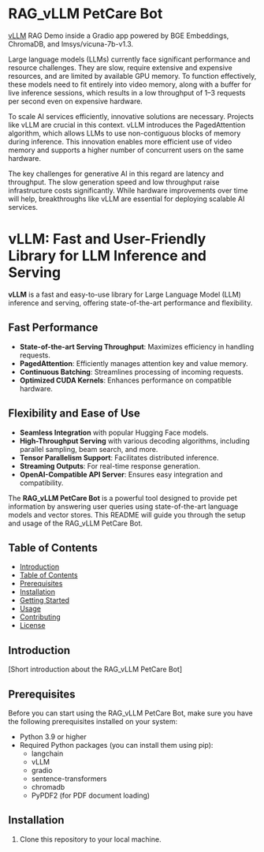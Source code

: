 # RAG_vLLM PetCare Bot
<a href="https://blog.vllm.ai/2023/06/20/vllm.html" target="_blank" >vLLM</a> RAG Demo inside a Gradio app powered by BGE Embeddings, ChromaDB, and lmsys/vicuna-7b-v1.3.

Large language models (LLMs) currently face significant performance and resource challenges. They are slow, require extensive and expensive resources, and are limited by available GPU memory. To function effectively, these models need to fit entirely into video memory, along with a buffer for live inference sessions, which results in a low throughput of 1–3 requests per second even on expensive hardware.

To scale AI services efficiently, innovative solutions are necessary. Projects like vLLM are crucial in this context. vLLM introduces the PagedAttention algorithm, which allows LLMs to use non-contiguous blocks of memory during inference. This innovation enables more efficient use of video memory and supports a higher number of concurrent users on the same hardware.

The key challenges for generative AI in this regard are latency and throughput. The slow generation speed and low throughput raise infrastructure costs significantly. While hardware improvements over time will help, breakthroughs like vLLM are essential for deploying scalable AI services.


# vLLM: Fast and User-Friendly Library for LLM Inference and Serving

**vLLM** is a fast and easy-to-use library for Large Language Model (LLM) inference and serving, offering state-of-the-art performance and flexibility.

## Fast Performance
- **State-of-the-art Serving Throughput**: Maximizes efficiency in handling requests.
- **PagedAttention**: Efficiently manages attention key and value memory.
- **Continuous Batching**: Streamlines processing of incoming requests.
- **Optimized CUDA Kernels**: Enhances performance on compatible hardware.

## Flexibility and Ease of Use
- **Seamless Integration** with popular Hugging Face models.
- **High-Throughput Serving** with various decoding algorithms, including parallel sampling, beam search, and more.
- **Tensor Parallelism Support**: Facilitates distributed inference.
- **Streaming Outputs**: For real-time response generation.
- **OpenAI-Compatible API Server**: Ensures easy integration and compatibility.


The **RAG_vLLM PetCare Bot** is a powerful tool designed to provide pet information by answering user queries using state-of-the-art language models and vector stores. This README will guide you through the setup and usage of the RAG_vLLM PetCare Bot.

## Table of Contents
- [Introduction](#introduction)
- [Table of Contents](#table-of-contents)
- [Prerequisites](#prerequisites)
- [Installation](#installation)
- [Getting Started](#getting-started)
- [Usage](#usage)
- [Contributing](#contributing)
- [License](#license)

## Introduction
[Short introduction about the RAG_vLLM PetCare Bot]

## Prerequisites
Before you can start using the RAG_vLLM PetCare Bot, make sure you have the following prerequisites installed on your system:
- Python 3.9 or higher
- Required Python packages (you can install them using pip):
  - langchain
  - vLLM
  - gradio
  - sentence-transformers
  - chromadb
  - PyPDF2 (for PDF document loading)

## Installation
1. Clone this repository to your local machine.







